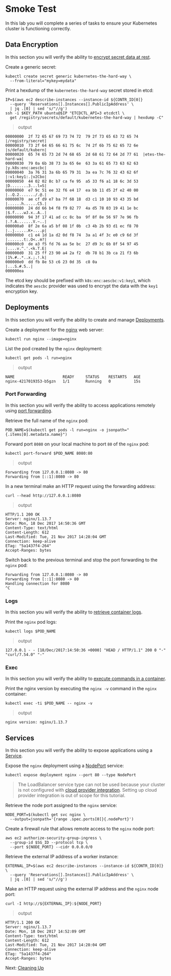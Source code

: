 # Smoke Test

In this lab you will complete a series of tasks to ensure your Kubernetes cluster is functioning correctly.

## Data Encryption

In this section you will verify the ability to [encrypt secret data at rest](https://kubernetes.io/docs/tasks/administer-cluster/encrypt-data/#verifying-that-data-is-encrypted).

Create a generic secret:

```
kubectl create secret generic kubernetes-the-hard-way \
  --from-literal="mykey=mydata"
```

Print a hexdump of the `kubernetes-the-hard-way` secret stored in etcd:

```
IP=$(aws ec2 describe-instances --instance-id ${CONTR_ID[0]}
  --query 'Reservations[].Instances[].PublicIpAddress' \
  | jq .[0] | sed 's/"//g')
ssh -i $KEY_PATH ubuntu@$IP "ETCDCTL_API=3 etcdctl \
  get /registry/secrets/default/kubernetes-the-hard-way | hexdump -C"
```

> output

```
00000000  2f 72 65 67 69 73 74 72  79 2f 73 65 63 72 65 74  |/registry/secret|
00000010  73 2f 64 65 66 61 75 6c  74 2f 6b 75 62 65 72 6e  |s/default/kubern|
00000020  65 74 65 73 2d 74 68 65  2d 68 61 72 64 2d 77 61  |etes-the-hard-wa|
00000030  79 0a 6b 38 73 3a 65 6e  63 3a 61 65 73 63 62 63  |y.k8s:enc:aescbc|
00000040  3a 76 31 3a 6b 65 79 31  3a ea 7c 76 32 43 62 6f  |:v1:key1:.|v2Cbo|
00000050  44 02 02 8c b7 ca fe 95  a5 33 f6 a1 18 6c 3d 53  |D........3...l=S|
00000060  e7 9c 51 ee 32 f6 e4 17  ea bb 11 d5 2f e2 40 00  |..Q.2......./.@.|
00000070  ae cf d9 e7 ba 7f 68 18  d3 c1 10 10 93 43 35 bd  |......h......C5.|
00000080  24 dd 66 b4 f8 f9 82 77  4a d5 78 03 19 41 1e bc  |$.f....wJ.x..A..|
00000090  94 3f 17 41 ad cc 8c ba  9f 8f 8e 56 97 7e 96 fb  |.?.A.......V.~..|
000000a0  8f 2e 6a a5 bf 08 1f 0b  c3 4b 2b 93 d1 ec f8 70  |..j......K+....p|
000000b0  c1 e4 1d 1a d2 0d f8 74  3a a1 4f 3c e0 c9 6d 3f  |.......t:.O<..m?|
000000c0  de a3 f5 fd 76 aa 5e bc  27 d9 3c 6b 8f 54 97 45  |....v.^.'.<k.T.E|
000000d0  31 25 ff 23 90 a4 2a f2  db 78 b1 3b ca 21 f3 6b  |1%.#..*..x.;.!.k|
000000e0  dd fb 8e 53 c6 23 0d 35  c8 0a                    |...S.#.5..|
000000ea
```

The etcd key should be prefixed with `k8s:enc:aescbc:v1:key1`, which indicates the `aescbc` provider was used to encrypt the data with the `key1` encryption key.

## Deployments

In this section you will verify the ability to create and manage [Deployments](https://kubernetes.io/docs/concepts/workloads/controllers/deployment/).

Create a deployment for the [nginx](https://nginx.org/en/) web server:

```
kubectl run nginx --image=nginx
```

List the pod created by the `nginx` deployment:

```
kubectl get pods -l run=nginx
```

> output

```
NAME                     READY     STATUS    RESTARTS   AGE
nginx-4217019353-b5gzn   1/1       Running   0          15s
```

### Port Forwarding

In this section you will verify the ability to access applications remotely using [port forwarding](https://kubernetes.io/docs/tasks/access-application-cluster/port-forward-access-application-cluster/).

Retrieve the full name of the `nginx` pod:

```
POD_NAME=$(kubectl get pods -l run=nginx -o jsonpath="{.items[0].metadata.name}")
```

Forward port `8080` on your local machine to port `80` of the `nginx` pod:

```
kubectl port-forward $POD_NAME 8080:80
```

> output

```
Forwarding from 127.0.0.1:8080 -> 80
Forwarding from [::1]:8080 -> 80
```

In a new terminal make an HTTP request using the forwarding address:

```
curl --head http://127.0.0.1:8080
```

> output

```
HTTP/1.1 200 OK
Server: nginx/1.13.7
Date: Mon, 18 Dec 2017 14:50:36 GMT
Content-Type: text/html
Content-Length: 612
Last-Modified: Tue, 21 Nov 2017 14:28:04 GMT
Connection: keep-alive
ETag: "5a1437f4-264"
Accept-Ranges: bytes
```

Switch back to the previous terminal and stop the port forwarding to the `nginx` pod:

```
Forwarding from 127.0.0.1:8080 -> 80
Forwarding from [::1]:8080 -> 80
Handling connection for 8080
^C
```

### Logs

In this section you will verify the ability to [retrieve container logs](https://kubernetes.io/docs/concepts/cluster-administration/logging/).

Print the `nginx` pod logs:

```
kubectl logs $POD_NAME
```

> output

```
127.0.0.1 - - [18/Dec/2017:14:50:36 +0000] "HEAD / HTTP/1.1" 200 0 "-" "curl/7.54.0" "-"
```

### Exec

In this section you will verify the ability to [execute commands in a container](https://kubernetes.io/docs/tasks/debug-application-cluster/get-shell-running-container/#running-individual-commands-in-a-container).

Print the nginx version by executing the `nginx -v` command in the `nginx` container:

```
kubectl exec -ti $POD_NAME -- nginx -v
```

> output

```
nginx version: nginx/1.13.7
```

## Services

In this section you will verify the ability to expose applications using a [Service](https://kubernetes.io/docs/concepts/services-networking/service/).

Expose the `nginx` deployment using a [NodePort](https://kubernetes.io/docs/concepts/services-networking/service/#type-nodeport) service:

```
kubectl expose deployment nginx --port 80 --type NodePort
```

> The LoadBalancer service type can not be used because your cluster is not configured with [cloud provider integration](https://kubernetes.io/docs/getting-started-guides/scratch/#cloud-provider). Setting up cloud provider integration is out of scope for this tutorial.

Retrieve the node port assigned to the `nginx` service:

```
NODE_PORT=$(kubectl get svc nginx \
  --output=jsonpath='{range .spec.ports[0]}{.nodePort}')
```

Create a firewall rule that allows remote access to the `nginx` node port:

```
aws ec2 authorize-security-group-ingress \
  --group-id $SG_ID --protocol tcp \
  --port ${NODE_PORT} --cidr 0.0.0.0/0
```

Retrieve the external IP address of a worker instance:

```
EXTERNAL_IP=$(aws ec2 describe-instances --instance-id ${CONTR_ID[0]} \
  --query 'Reservations[].Instances[].PublicIpAddress' \
  | jq .[0] | sed 's/"//g')
```

Make an HTTP request using the external IP address and the `nginx` node port:

```
curl -I http://${EXTERNAL_IP}:${NODE_PORT}
```

> output

```
HTTP/1.1 200 OK
Server: nginx/1.13.7
Date: Mon, 18 Dec 2017 14:52:09 GMT
Content-Type: text/html
Content-Length: 612
Last-Modified: Tue, 21 Nov 2017 14:28:04 GMT
Connection: keep-alive
ETag: "5a1437f4-264"
Accept-Ranges: bytes
```

Next: [Cleaning Up](14-cleanup.md)
